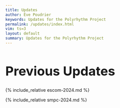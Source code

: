 ```yaml
---
title: Updates
author: Ève Poudrier
keywords: Updates for the Polyrhythm Project
permalink: /updates/index.html
vim: ts=3
layout: default
summary: Updates for the Polyrhythm Project
---
```


<h1 style="font-size:2.5rem;"> Previous Updates </h1>

{% include_relative escom-2024.md %}

{% include_relative smpc-2024.md %}



